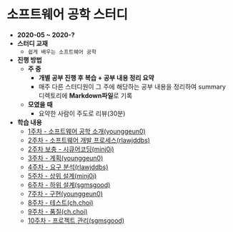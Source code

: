 # 소프트웨어 공학 스터디

* **2020-05 ~ 2020-?**
* **스터디 교재**
  * `쉽게 배우는 소프트웨어 공학`
* **진행 방법**
  * **주 중**
    * **개별 공부 진행 후 복습 + 공부 내용 정리 요약**
    * 매주 다른 스터디원이 그 주에 해당하는 공부 내용을 정리하여 summary 디렉토리에 **Markdown파일**로 기록
  * **모였을 때**
    * 요약한 사람이 주도로 리뷰(30분)
* **학습 내용**
  * [1주차 - 소프트웨어 공학 소개(younggeun0)](https://github.com/ohbokdong/SoftwareEngineeringStudy/blob/master/summary/week1_summary.md)
  * [2주차 - 소프트웨어 개발 프로세스(rlawjddbs)](https://github.com/ohbokdong/SoftwareEngineeringStudy/blob/master/summary/week2_summary.md)
   * [2주차 보충 - 시큐어코딩(minj0i)](https://github.com/ohbokdong/SoftwareEngineeringStudy/blob/master/summary/week2_summary_secureCoding.md)
  * [3주차 - 계획(younggeun0)](https://github.com/ohbokdong/SoftwareEngineeringStudy/blob/master/summary/week3_summary.md)
  * [4주차 - 요구 분석(rlawjddbs)]()
  * [5주차 - 상위 설계(minj0i)]()
  * [6주차 - 하위 설계(sgmsgood)]()
  * [7주차 - 구현(younggeun0)]()
  * [8주차 - 테스트(ch.choi)]()
  * [9주차 - 품질(ch.choi)]()
  * [10주차 - 프로젝트 관리(sgmsgood)]()
 
